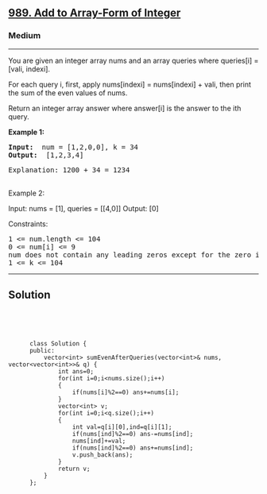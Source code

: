 
<h2><a href="https://leetcode.com/problems/add-to-array-form-of-integer/description/">989. Add to Array-Form of Integer </a></h2>
<h3>Medium</h3>
<hr>
<div><p>
 You are given an integer array nums and an array queries where queries[i] = [vali, indexi].

For each query i, first, apply nums[indexi] = nums[indexi] + vali, then print the sum of the even values of nums.

Return an integer array answer where answer[i] is the answer to the ith query.
</p>


<p><strong>Example 1:</strong></p>
<pre><strong>Input:</strong>  num = [1,2,0,0], k = 34
<strong>Output:</strong>  [1,2,3,4]
</pre>
<pre>
Explanation: 1200 + 34 = 1234
  </pre>
  
Example 2:

Input: nums = [1], queries = [[4,0]]
Output: [0]
 

Constraints:
<pre>
1 <= num.length <= 104
0 <= num[i] <= 9
num does not contain any leading zeros except for the zero itself.
1 <= k <= 104
</pre>
<hr>
 <h2><strong><b>Solution</b></strong></h2>
 <br>
 <pre>
 
          class Solution {
          public:
              vector<int> sumEvenAfterQueries(vector<int>& nums, vector<vector<int>>& q) {
                  int ans=0;
                  for(int i=0;i<nums.size();i++)
                  {
                      if(nums[i]%2==0) ans+=nums[i];
                  }
                  vector<int> v;
                  for(int i=0;i<q.size();i++)
                  {
                      int val=q[i][0],ind=q[i][1];
                      if(nums[ind]%2==0) ans-=nums[ind];
                      nums[ind]+=val;
                      if(nums[ind]%2==0) ans+=nums[ind];
                      v.push_back(ans);
                  }
                  return v;
              }
          };
          
 </pre>

